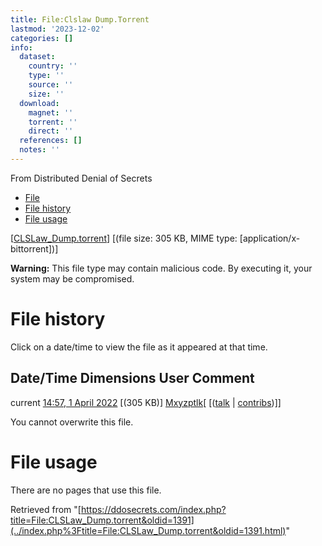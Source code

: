 ```yaml
---
title: File:Clslaw Dump.Torrent
lastmod: '2023-12-02'
categories: []
info:
  dataset:
    country: ''
    type: ''
    source: ''
    size: ''
  download:
    magnet: ''
    torrent: ''
    direct: ''
  references: []
  notes: ''
---
```




From Distributed Denial of Secrets

- [File](./File:CLSLaw_Dump.torrent.html#file)
- [File history](./File:CLSLaw_Dump.torrent.html#filehistory)
- [File usage](./File:CLSLaw_Dump.torrent.html#filelinks)

[[CLSLaw_Dump.torrent](../images/e/ee/CLSLaw_Dump.torrent "CLSLaw Dump.torrent")]
‎[(file size: 305 KB, MIME type:
[application/x-bittorrent])]

**Warning:** This file type may contain malicious code. By executing it,
your system may be compromised.

# File history

Click on a date/time to view the file as it appeared at that time.

Date/Time Dimensions User Comment
---
current [14:57, 1 April 2022](../images/e/ee/CLSLaw_Dump.torrent) [(305 KB)] [Mxyzptlk](../index.php%3Ftitle=User:Mxyzptlk&action=edit&redlink=1.html "User:Mxyzptlk (page does not exist)")[ [([talk](../index.php%3Ftitle=User_talk:Mxyzptlk&action=edit&redlink=1.html "User talk:Mxyzptlk (page does not exist)") | [contribs](./Special:Contributions/Mxyzptlk.html "Special:Contributions/Mxyzptlk"))]]

You cannot overwrite this file.

# File usage

There are no pages that use this file.

Retrieved from
"[https://ddosecrets.com/index.php?title=File:CLSLaw_Dump.torrent&oldid=1391](../index.php%3Ftitle=File:CLSLaw_Dump.torrent&oldid=1391.html)"

